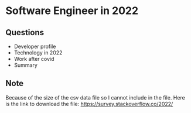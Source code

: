# Software Engineer in 2022

## Questions
- Developer profile
- Technology in 2022
- Work after covid
- Summary

## Note
Because of the size of the csv data file so I cannot include in the file. Here is the link to download the file: https://survey.stackoverflow.co/2022/